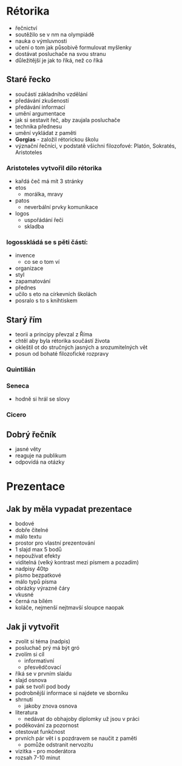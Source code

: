 # Rétorika
- řečnictví
- soutěžilo se v nm na olympiádě
- nauka o výmluvnosti
- učení o tom jak působivě formulovat myšlenky
- dostávat posluchače na svou stranu
- důležitější je jak to říká, než co říká

## Staré řecko
- součástí základního vzdělání
- předávání zkušeností
- předávání informací
- umění argumentace
- jak si sestavit řeč, aby zaujala posluchače
- technika přednesu
- umění vykládat z paměti
- __Gorgias__ - založil rétorickou školu
- význační řečníci, v podstatě všichni filozofové: Platón, Sokratés, Aristoteles
### Aristoteles vytvořil dílo rétorika
- kařdá čeč má mít 3 stránky
- etos
    * morálka, mravy
- patos
    * neverbální prvky komunikace
- logos
    * uspořádání řeči
    * skladba
### logosskládá se s pěti částí:
- invence
    * co se o tom ví
- organizace
- styl
- zapamatování
- přednes
- učilo s eto na církevních školách
- posralo s to s knihtiskem


## Starý řím
- teorii a principy převzal z Říma
- chtěl aby byla rétorika součástí života
- okleštil ot do stručných jasných a srozumitelných vět
- posun od bohaté filozofické rozpravy

### Quintilián

### Seneca
- hodně si hrál se slovy

### Cicero

## Dobrý řečník
- jasné věty
- reaguje na publikum
- odpovídá na otázky

# Prezentace

## Jak by měla vypadat prezentace
- bodové
- dobře čitelné
- málo textu
- prostor pro vlastní prezentování
- 1 slajd max 5 bodů
- nepoužívat efekty
- viditelná (velký kontrast mezi písmem a pozadím)
- nadpisy 40tp
- písmo bezpatkové
- málo typů písma
- obrázky výrazné čáry
- vkusné
- černá na bílém
- koláče, nejmenší nejtmavší sloupce naopak

## Jak ji vytvořit
- zvolit si téma (nadpis)
- posluchač prý má být gró
- zvolím si cíl
    * informativní
    * přesvědčovací
- říká se v prvním slaidu
- slajd osnova
- pak se tvoří pod body
- podrobnější informace si najdete ve sborníku
- shrnutí
    * jakoby znova osnova
- literatura
    * nedávat do obhajoby diplomky už jsou v práci
- poděkování za pozornost
- otestovat funkčnost
- prvních pár vět i s pozdravem se naučit z paměti
    * pomůže odstranit nervozitu
- vizitka - pro moderátora
- rozsah 7-10 minut

